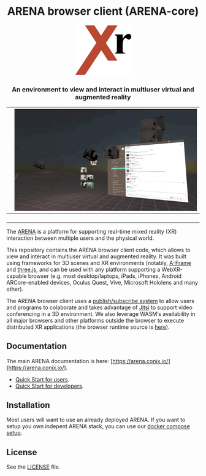 <h1 align="center">ARENA browser client (ARENA-core)</h1>

<p align="center">
<img alt="" src="images/xr-logo.png" width="150px"> 
</p>

<h3 align="center">An environment to view and interact in multiuser virtual and augmented reality</h3>


| <img alt="" src="images/a1.gif">         | <img alt="" src="images/a2.gif">         |
|------------------------------------------|------------------------------------------|
| <img alt="" src="images/a3.gif">         | <img alt="" src="images/a4.gif">         |

The [ARENA](conix.io/arena) is a platform for supporting real-time mixed reality (XR) interaction between multiple users and the physical world. 

This repository contains the ARENA browser client code, which allows to view and interact in multiuser virtual and augmented reality. It was built using frameworks for 3D scenes and XR environments (notably, [A-Frame](https://aframe.io/) and  [three.js](https://threejs.org/), and can be used with any platform supporting a WebXR-capable browser (e.g. most desktop/laptops, iPads, iPhones, Android ARCore-enabled devices, Oculus Quest, Vive, Microsoft Hololens and many other).

The ARENA browser client uses a [publish/subscribe system](https://mqtt.org/) to allow users and programs to colaborate and takes advantage of [Jitsi](https://jitsi.org/) to support video conferencing in a 3D environment. We also leverage WASM‘s availability in all major browsers and other platforms outside the browser to execute distributed XR applications (the browser runtime source is [here](https://github.com/conix-center/arena-runtime-browser)).

## Documentation
The main ARENA documentation is here: [https://arena.conix.io/](https://arena.conix.io/).

- [Quick Start for users](https://arena.conix.io/content/tutorials/).
- [Quick Start for developers](https://arena.conix.io/content/tutorials/dev-guide.html).

## Installation

Most users will want to use an already deployed ARENA. If you want to setup you own indepent ARENA stack, you can use our [docker compose setup](https://github.com/conix-center/arena-services-docker).

## License

See the [LICENSE](LICENSE) file.

